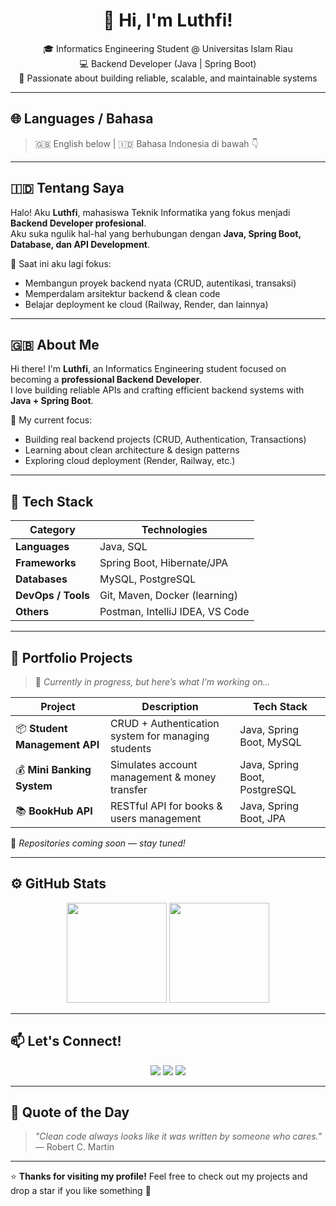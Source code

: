 <!-- 🧠 README PROFILE LUTHFI -->

<h1 align="center">👋 Hi, I'm Luthfi!</h1>

<p align="center">
  🎓 Informatics Engineering Student @ Universitas Islam Riau <br>
  💻 Backend Developer (Java | Spring Boot) <br>
  🚀 Passionate about building reliable, scalable, and maintainable systems
</p>

---

## 🌐 Languages / Bahasa
> 🇬🇧 English below | 🇮🇩 Bahasa Indonesia di bawah 👇  

---

## 🇮🇩 Tentang Saya
Halo! Aku **Luthfi**, mahasiswa Teknik Informatika yang fokus menjadi **Backend Developer profesional**.  
Aku suka ngulik hal-hal yang berhubungan dengan **Java, Spring Boot, Database, dan API Development**.  

🎯 Saat ini aku lagi fokus:
- Membangun proyek backend nyata (CRUD, autentikasi, transaksi)
- Memperdalam arsitektur backend & clean code
- Belajar deployment ke cloud (Railway, Render, dan lainnya)

---

## 🇬🇧 About Me
Hi there! I'm **Luthfi**, an Informatics Engineering student focused on becoming a **professional Backend Developer**.  
I love building reliable APIs and crafting efficient backend systems with **Java + Spring Boot**.

🎯 My current focus:
- Building real backend projects (CRUD, Authentication, Transactions)
- Learning about clean architecture & design patterns
- Exploring cloud deployment (Render, Railway, etc.)

---

## 🧩 Tech Stack

| Category | Technologies |
|-----------|--------------|
| **Languages** | Java, SQL |
| **Frameworks** | Spring Boot, Hibernate/JPA |
| **Databases** | MySQL, PostgreSQL |
| **DevOps / Tools** | Git, Maven, Docker (learning) |
| **Others** | Postman, IntelliJ IDEA, VS Code |

---

## 💼 Portfolio Projects

> 🚧 *Currently in progress, but here’s what I’m working on...*  

| Project | Description | Tech Stack |
|----------|--------------|-------------|
| 📦 **Student Management API** | CRUD + Authentication system for managing students | Java, Spring Boot, MySQL |
| 💰 **Mini Banking System** | Simulates account management & money transfer | Java, Spring Boot, PostgreSQL |
| 📚 **BookHub API** | RESTful API for books & users management | Java, Spring Boot, JPA |

🔗 *Repositories coming soon — stay tuned!*

---

## ⚙️ GitHub Stats

<p align="center">
  <img src="https://github-readme-stats.vercel.app/api?username=luthfiUSERNAME&show_icons=true&theme=tokyonight" height="160">
  <img src="https://github-readme-stats.vercel.app/api/top-langs/?username=luthfiUSERNAME&layout=compact&theme=tokyonight" height="160">
</p>

---

## 📫 Let's Connect!

<p align="center">
  <a href="https://www.linkedin.com/in/muhammadluthfisaputra1926h?utm_source=share&utm_campaign=share_via&utm_content=profile&utm_medium=android_app"><img src="https://img.shields.io/badge/LinkedIn-Luthfi-blue?logo=linkedin&style=for-the-badge"></a>
  <a href="mailto: luthfsptr@gmail.com"><img src="https://img.shields.io/badge/Email-luthfi%40example.com-red?logo=gmail&style=for-the-badge"></a>
  <a href="https://github.com/luthfiUSERNAME"><img src="https://img.shields.io/badge/GitHub-luthfiUSERNAME-black?logo=github&style=for-the-badge"></a>
</p>

---

## 💬 Quote of the Day
> *"Clean code always looks like it was written by someone who cares."*  
> — Robert C. Martin

---

⭐ **Thanks for visiting my profile!** Feel free to check out my projects and drop a star if you like something 🌟